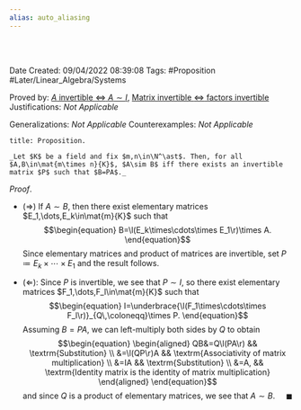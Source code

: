 ```yaml
---
alias: auto_aliasing
---
```


<br />
<br />

Date Created: 09/04/2022 08:39:08
Tags: #Proposition #Later/Linear_Algebra/Systems

Proved by: [$A$ invertible $\Leftrightarrow$ $A\sim I$](Matrix%20invertible%20iff%20row-equivalent%20to%20identity.md), [Matrix invertible $\Leftrightarrow$ factors invertible](Matrix%20invertible%20iff%20factors%20invertible.md)
Justifications: _Not Applicable_

Generalizations: _Not Applicable_
Counterexamples: _Not Applicable_

``` ad-Proposition
title: Proposition.

_Let $K$ be a field and fix $m,n\in\N^\ast$. Then, for all $A,B\in\mat{m\times n}{K}$, $A\sim B$ iff there exists an invertible matrix $P$ such that $B=PA$._

```

_Proof_. 
* ($\Rightarrow$) If $A\sim B$, then there exist elementary matrices $E_1,\dots,E_k\in\mat{m}{K}$ such that
$$\begin{equation}
    B=\l(E_k\times\cdots\times E_1\r)\times A.
\end{equation}$$
Since elementary matrices and product of matrices are invertible, set $P\coloneqq E_k\times\cdots\times E_1$ and the result follows.

* ($\Leftarrow$): Since $P$ is invertible, we see that $P\sim I$, so there exist elementary matrices $F_1,\dots,F_l\in\mat{m}{K}$ such that
$$\begin{equation}
    I=\underbrace{\l(F_1\times\cdots\times F_l\r)}_{Q\,\coloneqq}\times P.
\end{equation}$$
Assuming $B=PA$, we can left-multiply both sides by $Q$ to obtain
$$\begin{equation}
    \begin{aligned}
        QB&=Q\l(PA\r) && \textrm{Substitution} \\
        &=\l(QP\r)A && \textrm{Associativity of matrix multiplication} \\
        &=IA && \textrm{Substitution} \\
        &=A, && \textrm{Identity matrix is the identity of matrix multiplication}
    \end{aligned}
\end{equation}$$
and since $Q$ is a product of elementary matrices, we see that $A\sim B$.<span style="float:right;">$\blacksquare$</span>
